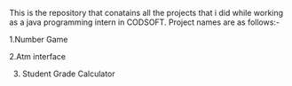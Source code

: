 This is the repository that conatains all the projects that i did while working as a java programming intern in CODSOFT.
Project names are as follows:-


1.Number Game

2.Atm interface

3. Student Grade Calculator
